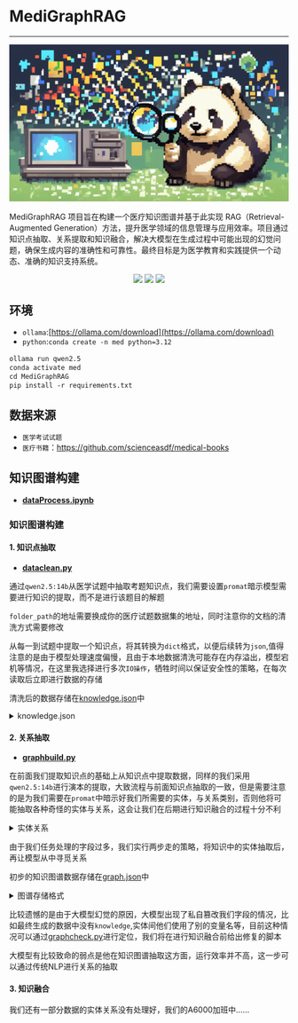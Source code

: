  # MediGraphRAG

------
![cover](data/cover.png)

MediGraphRAG 项目旨在构建一个医疗知识图谱并基于此实现 RAG（Retrieval-Augmented Generation）方法，提升医学领域的信息管理与应用效率。项目通过知识点抽取、关系提取和知识融合，解决大模型在生成过程中可能出现的幻觉问题，确保生成内容的准确性和可靠性。最终目标是为医学教育和实践提供一个动态、准确的知识支持系统。

<div align='center'>
     <p>
        <a href='https://github.com/Lin-A1/MediGraphRAG'><img src='https://img.shields.io/badge/Project-Page-Green'></a>
        <img src='https://img.shields.io/github/stars/Lin-A1/MediGraphRAG?color=green&style=social' />
        <img src="https://img.shields.io/badge/python->=3.9.11-blue">
    </p>
</div>


## 环境
- `ollama`:[https://ollama.com/download](https://ollama.com/download)
- `python`:`conda create -n med python=3.12`

```
ollama run qwen2.5
conda activate med
cd MediGraphRAG
pip install -r requirements.txt
```

## 数据来源

- `医学考试试题` 
- `医疗书籍`：https://github.com/scienceasdf/medical-books

## 知识图谱构建

- **[dataProcess.ipynb](dataProcess/dataProcess.ipynb)**

### 知识图谱构建

#### 1. 知识点抽取

- **[dataclean.py](dataProcess/dataclean.py)**

通过`qwen2.5:14b`从医学试题中抽取考题知识点，我们需要设置`promat`暗示模型需要进行知识的提取，而不是进行该题目的解题

`folder_path`的地址需要换成你的医疗试题数据集的地址，同时注意你的文档的清洗方式需要修改

从每一到试题中提取一个知识点，将其转换为`dict`格式，以便后续转为`json`,值得注意的是由于模型处理速度偏慢，且由于本地数据清洗可能存在内存溢出，模型宕机等情况，在这里我选择进行多次`IO操作`，牺牲时间以保证安全性的策略，在每次读取后立即进行数据的存储

清洗后的数据存储在[knowledge.json](data/knowledge/knowledge.json)中

<details>
<summary> knowledge.json </summary>
    
 ```text
 [
    {
        "knowledge": "急性造血停滞的特点包括突然出现的全血细胞减少、网织红细胞可降至零以及骨髓中可见巨大原红细胞。此病通常在无血液病的患者中发生，且其病程常呈自限性，在适当的支持治疗下可以自然恢复。因此选项A（均发生于无血液病的患者）不符合急性造血停滞的特点。"
    },
    {
        "knowledge": "老年人行走时不慎滑倒后出现右髋部疼痛、局部压痛及下肢短缩和外旋畸形，提示可能发生髋部损伤。根据症状描述，最可能的诊断是股骨转子间骨折。此部位骨折的特点包括短缩外旋畸形，且患者的年龄和跌倒方式增加了此类骨折的可能性。其他选项如髋关节脱位、髋臼骨折等虽然也可能导致类似的局部表现，但结合患者的具体体征，B项更符合临床实际情况。"
    },
    {
        "knowledge": "梗阻性黄疸的B超诊断最直接证据是肝内胆管普遍扩张以及胆总管直径增大。选项A中的描述‘肝内胆管普遍扩张，胆总管直径1.5cm’符合这一特征。因此，A是最直接的支持梗阻性黄疸诊断的结果。"
    }
  ]
 ```
</details>
   
#### 2. 关系抽取

- **[graphbuild.py](dataProcess/graphbuild.py)**

在前面我们提取知识点的基础上从知识点中提取数据，同样的我们采用`qwen2.5:14b`进行演本的提取，大致流程与前面知识点抽取的一致，但是需要注意的是为我们需要在`promat`中暗示好我们所需要的实体，与关系类别，否则他将可能抽取各种奇怪的实体与关系，这会让我们在后期进行知识融合的过程十分不利

<details>
<summary> 实体关系 </summary>

```text
- 实体字段
疾病（Disease）：疾病名称、疾病编码（如ICD-10）、描述、分类（如慢性病、传染病等）。
药物（Drug）：药物名称、剂量、适应症、禁忌、常见副作用。
症状（Symptom）：症状名称、描述、严重程度、出现频率。
治疗方法（Treatment）：治疗方案、方法（如手术、药物治疗）、疗效、适应症。
检查项目（Test）：检查名称、目的、结果范围、相关疾病。

- 关系字段
疾病与症状：哪些症状与哪些疾病相关联（例如，咳嗽与肺炎）。
疾病与药物：哪些药物用于治疗特定疾病（例如，阿莫西林用于治疗细菌感染）。
症状与检查项目：某些症状需要进行哪些检查（例如，咳嗽需要进行胸部X光）。
药物与副作用：药物可能引起的副作用（例如，阿司匹林可能导致胃肠不适）。

关系应当包括但不限于以下：["导致症状", "伴随症状", "治疗方法", "疗效", "风险因素", "保护因素", "检查方法", "检查指标", "高发人群", "易感人群", "药物治疗", "药物副作用", "病理表现", "生物标志物", "发生率", "预后因素", "病因", "传播途径", "预防措施", "生活方式影响", "相关疾病", "诊断标准", "自然病程", "临床表现", "并发症", "危险信号", "遗传因素", "环境因素", "生活方式干预", "治疗费用", "治疗反应", "康复措施", "心理影响", "社会影响"]

```

</details>

由于我们任务处理的字段过多，我们实行两步走的策略，将知识中的实体抽取后，再让模型从中寻觅关系
 
初步的知识图谱数据存储在[graph.json](data/knowledge/graph.json)中

<details>
<summary> 图谱存储格式 </summary>
    
```text
{
  "knowledge": "胰岛素是调节血糖水平的重要激素，胰腺是其主要分泌腺体。",
  "entities": [
    {
      "entity": "胰岛素",
      "type": "激素",
      "description": "调节血糖水平的激素"
    },
    {
      "entity": "血糖水平",
      "type": "生理指标",
      "description": "血液中的葡萄糖含量"
    },
    {
      "entity": "胰腺",
      "type": "器官",
      "description": "分泌胰岛素的腺体"
    }
  ],
  "relation": [
    {
      "entity1": "胰岛素",
      "relation": "调节",
      "entity2": "血糖水平"
    },
    {
      "entity1": "胰岛素",
      "relation": "主要分泌腺体",
      "entity2": "胰腺"
    }
  ]
}

```
    
</details>
    
比较遗憾的是由于大模型幻觉的原因，大模型出现了私自篡改我们字段的情况，比如最终生成的数据中没有`knowledge`,实体间他们使用了别的变量名等，目前这种情况可以通过[graphcheck.py](dataProcess/graphcheck.py)进行定位，我们将在进行知识融合前给出修复的脚本

大模型有比较致命的弱点是他在知识图谱抽取这方面，运行效率并不高，这一步可以通过传统NLP进行关系的抽取

#### 3. 知识融合

我们还有一部分数据的实体关系没有处理好，我们的A6000加班中......